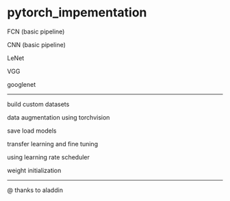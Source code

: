 # pytorch_impementation

FCN (basic pipeline)

CNN (basic pipeline)

LeNet

VGG

googlenet

-------------------------------
build custom datasets

data augmentation using torchvision

save load models

transfer learning and fine tuning

using learning rate scheduler

weight initialization

-------------------------------
@ thanks to aladdin
